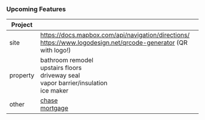
### Upcoming Features

|Project||
|-|-|
|site|https://docs.mapbox.com/api/navigation/directions/<br/>https://www.logodesign.net/qrcode-generator (QR with logo!)|
|property|bathroom remodel<br/>upstairs floors<br/>driveway seal<br/>vapor barrier/insulation<br/>ice maker|
|other|[chase](https://www.chase.com)<br/>[mortgage](loandepot.com)|

